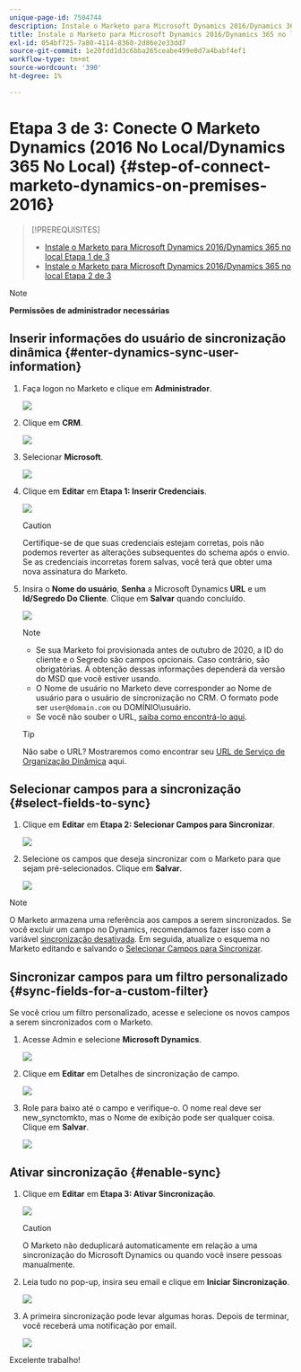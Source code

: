 ```yaml
---
unique-page-id: 7504744
description: Instale o Marketo para Microsoft Dynamics 2016/Dynamics 365 no local Etapa 3 de 3 - Documentos do Marketo - Documentação do produto
title: Instale o Marketo para Microsoft Dynamics 2016/Dynamics 365 no local Etapa 3 de 3
exl-id: 054bf725-7a80-4114-8360-2d86e2e33dd7
source-git-commit: 1e20fdd1d3c6bba265ceabe499e0d7a4babf4ef1
workflow-type: tm+mt
source-wordcount: '390'
ht-degree: 1%

---
```


# Etapa 3 de 3: Conecte O Marketo Dynamics (2016 No Local/Dynamics 365 No Local) {#step-of-connect-marketo-dynamics-on-premises-2016}

>[!PREREQUISITES]
>
>* [Instale o Marketo para Microsoft Dynamics 2016/Dynamics 365 no local Etapa 1 de 3](/help/marketo/product-docs/crm-sync/microsoft-dynamics-sync/sync-setup/microsoft-dynamics-2016-dynamics-365-on-premises/step-1-of-3-install.md)
>* [Instale o Marketo para Microsoft Dynamics 2016/Dynamics 365 no local Etapa 2 de 3](/help/marketo/product-docs/crm-sync/microsoft-dynamics-sync/sync-setup/microsoft-dynamics-2016-dynamics-365-on-premises/step-2-of-3-set-up.md)


>[!NOTE]
>
>**Permissões de administrador necessárias**

## Inserir informações do usuário de sincronização dinâmica {#enter-dynamics-sync-user-information}

1. Faça logon no Marketo e clique em **Administrador**.

   ![](assets/login-admin.png)

1. Clique em **CRM**.

   ![](assets/image2015-3-16-9-47-34.png)

1. Selecionar **Microsoft**.

   ![](assets/image2015-3-16-9-50-6.png)

1. Clique em **Editar** em **Etapa 1: Inserir Credenciais**.

   ![](assets/image2015-3-16-9-48-43.png)

   >[!CAUTION]
   >
   >Certifique-se de que suas credenciais estejam corretas, pois não podemos reverter as alterações subsequentes do schema após o envio. Se as credenciais incorretas forem salvas, você terá que obter uma nova assinatura do Marketo.

1. Insira o **Nome do usuário**, **Senha** a Microsoft Dynamics **URL** e um **Id/Segredo Do Cliente**. Clique em **Salvar** quando concluído.

   ![](assets/step-3-of-3-5.png)

   >[!NOTE]
   >
   >* Se sua Marketo foi provisionada antes de outubro de 2020, a ID do cliente e o Segredo são campos opcionais. Caso contrário, são obrigatórias. A obtenção dessas informações dependerá da versão do MSD que você estiver usando.
   >* O Nome de usuário no Marketo deve corresponder ao Nome de usuário para o usuário de sincronização no CRM. O formato pode ser `user@domain.com` ou DOMÍNIO\usuário.
   >* Se você não souber o URL, [saiba como encontrá-lo aqui](/help/marketo/product-docs/crm-sync/microsoft-dynamics-sync/sync-setup/view-the-organization-service-url.md).


   >[!TIP]
   >
   >Não sabe o URL? Mostraremos como encontrar seu [URL de Serviço de Organização Dinâmica](/help/marketo/product-docs/crm-sync/microsoft-dynamics-sync/sync-setup/view-the-organization-service-url.md) aqui.

## Selecionar campos para a sincronização {#select-fields-to-sync}

1. Clique em **Editar** em **Etapa 2: Selecionar Campos para Sincronizar**.

   ![](assets/image2015-3-16-9-51-28.png)

1. Selecione os campos que deseja sincronizar com o Marketo para que sejam pré-selecionados. Clique em **Salvar**.

   ![](assets/image2016-8-25-15-3a14-3a28.png)

>[!NOTE]
>
>O Marketo armazena uma referência aos campos a serem sincronizados. Se você excluir um campo no Dynamics, recomendamos fazer isso com a variável [sincronização desativada](/help/marketo/product-docs/crm-sync/salesforce-sync/enable-disable-the-salesforce-sync.md). Em seguida, atualize o esquema no Marketo editando e salvando o [Selecionar Campos para Sincronizar](/help/marketo/product-docs/crm-sync/microsoft-dynamics-sync/microsoft-dynamics-sync-details/microsoft-dynamics-sync-field-sync/editing-fields-to-sync-before-deleting-them-in-dynamics.md).

## Sincronizar campos para um filtro personalizado {#sync-fields-for-a-custom-filter}

Se você criou um filtro personalizado, acesse e selecione os novos campos a serem sincronizados com o Marketo.

1. Acesse Admin e selecione **Microsoft Dynamics**.

   ![](assets/image2015-10-9-9-3a50-3a9.png)

1. Clique em **Editar** em Detalhes de sincronização de campo.

   ![](assets/image2015-10-9-9-3a52-3a23.png)

1. Role para baixo até o campo e verifique-o. O nome real deve ser new_synctomkto, mas o Nome de exibição pode ser qualquer coisa. Clique em **Salvar**.

   ![](assets/image2016-8-25-15-3a15-3a35.png)

## Ativar sincronização {#enable-sync}

1. Clique em **Editar** em **Etapa 3: Ativar Sincronização**.

   ![](assets/image2015-3-16-9-52-2.png)

   >[!CAUTION]
   >
   >O Marketo não deduplicará automaticamente em relação a uma sincronização do Microsoft Dynamics ou quando você insere pessoas manualmente.

1. Leia tudo no pop-up, insira seu email e clique em **Iniciar Sincronização**.

   ![](assets/image2015-3-30-14-3a23-3a13.png)

1. A primeira sincronização pode levar algumas horas. Depois de terminar, você receberá uma notificação por email.

   ![](assets/image2015-3-16-9-59-51.png)

Excelente trabalho!
